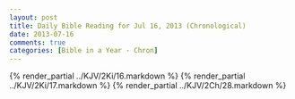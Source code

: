```yaml
---
layout: post
title: Daily Bible Reading for Jul 16, 2013 (Chronological)
date: 2013-07-16
comments: true
categories: [Bible in a Year - Chron]
---
```

{% render_partial ../KJV/2Ki/16.markdown %}
{% render_partial ../KJV/2Ki/17.markdown %}
{% render_partial ../KJV/2Ch/28.markdown %}
